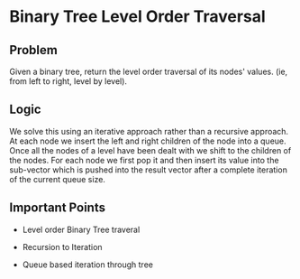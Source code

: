 # Binary Tree Level Order Traversal

## Problem

Given a binary tree, return the level order traversal of its nodes' values. (ie, from left to right, level by level).

## Logic

We solve this using an iterative approach rather than a recursive approach. At each node we insert the left and right children of the node into a queue. Once all the nodes of a level have been dealt with we shift to the children of the nodes. For each node we first pop it and then insert its value into the sub-vector which is pushed into the result vector after a complete iteration of the current queue size.

## Important Points

- Level order Binary Tree traveral

- Recursion to Iteration

- Queue based iteration through tree